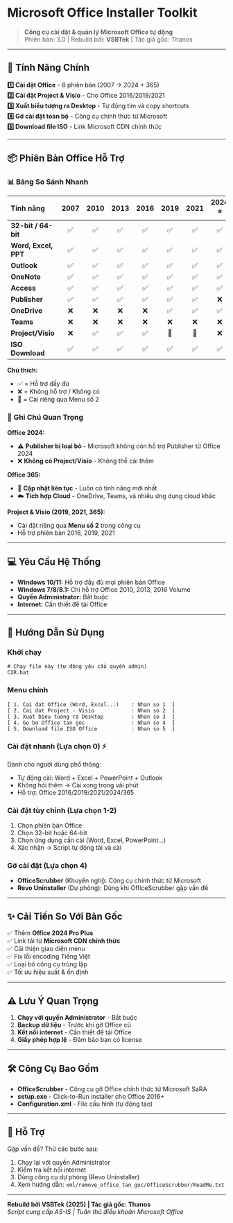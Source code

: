 # Microsoft Office Installer Toolkit

> **Công cụ cài đặt & quản lý Microsoft Office tự động**  
> Phiên bản: 3.0 | Rebuild bởi: **VSBTek** | Tác giả gốc: Thanos

---

## 🚀 Tính Năng Chính

**1️⃣ Cài đặt Office** - 8 phiên bản (2007 → 2024 + 365)  
**2️⃣ Cài đặt Project & Visio** - Cho Office 2016/2019/2021  
**3️⃣ Xuất biểu tượng ra Desktop** - Tự động tìm và copy shortcuts  
**4️⃣ Gỡ cài đặt toàn bộ** - Công cụ chính thức từ Microsoft  
**5️⃣ Download file ISO** - Link Microsoft CDN chính thức

---

## 📦 Phiên Bản Office Hỗ Trợ

### 📊 Bảng So Sánh Nhanh

| Tính năng | 2007 | 2010 | 2013 | 2016 | 2019 | 2021 | 2024 ⭐ | 365 |
|:----------|:----:|:----:|:----:|:----:|:----:|:----:|:-------:|:---:|
| **32-bit / 64-bit** | ✅ | ✅ | ✅ | ✅ | ✅ | ✅ | ✅ | ✅ |
| **Word, Excel, PPT** | ✅ | ✅ | ✅ | ✅ | ✅ | ✅ | ✅ | ✅ |
| **Outlook** | ✅ | ✅ | ✅ | ✅ | ✅ | ✅ | ✅ | ✅ |
| **OneNote** | ✅ | ✅ | ✅ | ✅ | ✅ | ✅ | ✅ | ✅ |
| **Access** | ✅ | ✅ | ✅ | ✅ | ✅ | ✅ | ✅ | ✅ |
| **Publisher** | ✅ | ✅ | ✅ | ✅ | ✅ | ✅ | ❌ | ✅ |
| **OneDrive** | ❌ | ❌ | ❌ | ❌ | ✅ | ✅ | ✅ | ✅ |
| **Teams** | ❌ | ❌ | ❌ | ❌ | ❌ | ❌ | ❌ | ✅ |
| **Project/Visio** | ❌ | ✅ | ✅ | ✅ | 🔧 | 🔧 | ❌ | 🔧 |
| **ISO Download** | ✅ | ✅ | ✅ | ✅ | ✅ | ✅ | ✅ | ✅ |

**Chú thích:**
- ✅ = Hỗ trợ đầy đủ
- ❌ = Không hỗ trợ / Không có
- 🔧 = Cài riêng qua Menu số 2

### 📝 Ghi Chú Quan Trọng

**Office 2024:**
- ⚠️ **Publisher bị loại bỏ** - Microsoft không còn hỗ trợ Publisher từ Office 2024
- ❌ **Không có Project/Visio** - Không thể cài thêm

**Office 365:**
- 🔄 **Cập nhật liên tục** - Luôn có tính năng mới nhất
- ☁️ **Tích hợp Cloud** - OneDrive, Teams, và nhiều ứng dụng cloud khác

**Project & Visio (2019, 2021, 365):**
- Cài đặt riêng qua **Menu số 2** trong công cụ
- Hỗ trợ phiên bản 2016, 2019, 2021

---

## 💻 Yêu Cầu Hệ Thống

- **Windows 10/11:** Hỗ trợ đầy đủ mọi phiên bản Office
- **Windows 7/8/8.1:** Chỉ hỗ trợ Office 2010, 2013, 2016 Volume
- **Quyền Administrator:** Bắt buộc
- **Internet:** Cần thiết để tải Office

---

## 📖 Hướng Dẫn Sử Dụng

### Khởi chạy
```batch
# Chạy file này (tự động yêu cầu quyền admin)
C2R.bat
```

### Menu chính
```
[ 1. Cai dat Office (Word, Excel...)    : Nhan so 1  ]
[ 2. Cai dat Project - Visio            : Nhan so 2  ]
[ 3. Xuat bieu tuong ra Desktop         : Nhan so 3  ]
[ 4. Go bo Office tan goc               : Nhan so 4  ]
[ 5. Download file ISO Office           : Nhan so 5  ]
```

### Cài đặt nhanh (Lựa chọn 0) ⚡
Dành cho người dùng phổ thông:
- Tự động cài: Word + Excel + PowerPoint + Outlook
- Không hỏi thêm → Cài xong trong vài phút
- Hỗ trợ: Office 2016/2019/2021/2024/365

### Cài đặt tùy chỉnh (Lựa chọn 1-2)
1. Chọn phiên bản Office
2. Chọn 32-bit hoặc 64-bit
3. Chọn ứng dụng cần cài (Word, Excel, PowerPoint...)
4. Xác nhận → Script tự động tải và cài

### Gỡ cài đặt (Lựa chọn 4)
- **OfficeScrubber** (Khuyến nghị): Công cụ chính thức từ Microsoft
- **Revo Uninstaller** (Dự phòng): Dùng khi OfficeScrubber gặp vấn đề

---

## ✨ Cải Tiến So Với Bản Gốc

✅ Thêm **Office 2024 Pro Plus**  
✅ Link tải từ **Microsoft CDN chính thức**  
✅ Cải thiện giao diện menu  
✅ Fix lỗi encoding Tiếng Việt  
✅ Loại bỏ công cụ trùng lặp  
✅ Tối ưu hiệu suất & ổn định

---

## ⚠️ Lưu Ý Quan Trọng

1. **Chạy với quyền Administrator** - Bắt buộc
2. **Backup dữ liệu** - Trước khi gỡ Office cũ
3. **Kết nối internet** - Cần thiết để tải Office
4. **Giấy phép hợp lệ** - Đảm bảo bạn có license

---

## 🛠️ Công Cụ Bao Gồm

- **OfficeScrubber** - Công cụ gỡ Office chính thức từ Microsoft SaRA
- **setup.exe** - Click-to-Run installer cho Office 2016+
- **Configuration.xml** - File cấu hình (tự động tạo)

---

## 📧 Hỗ Trợ

Gặp vấn đề? Thử các bước sau:
1. Chạy lại với quyền Administrator
2. Kiểm tra kết nối internet
3. Dùng công cụ dự phòng (Revo Uninstaller)
4. Xem hướng dẫn: `xml/remove_office_tan_goc/OfficeScrubber/ReadMe.txt`

---

**Rebuild bởi VSBTek (2025) | Tác giả gốc: Thanos**  
*Script cung cấp AS-IS | Tuân thủ điều khoản Microsoft Office*

